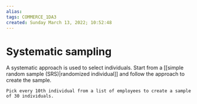 ```yaml
---
alias: 
tags: COMMERCE_1DA3
created: Sunday March 13, 2022; 10:52:48 
---
```

# Systematic sampling
A systematic approach is used to select individuals. Start from a [[simple random sample (SRS)|randomized individual]] and follow the approach to create the sample.

```ad-example
Pick every 10th individual from a list of employees to create a sample of 30 individuals. 
```